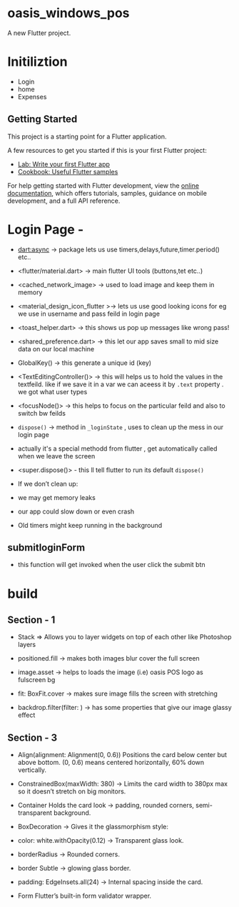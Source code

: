 # oasis_windows_pos

A new Flutter project.

# Initiliztion

- Login
- home
- Expenses

## Getting Started

This project is a starting point for a Flutter application.

A few resources to get you started if this is your first Flutter project:

- [Lab: Write your first Flutter app](https://docs.flutter.dev/get-started/codelab)
- [Cookbook: Useful Flutter samples](https://docs.flutter.dev/cookbook)

For help getting started with Flutter development, view the
[online documentation](https://docs.flutter.dev/), which offers tutorials,
samples, guidance on mobile development, and a full API reference.

# Login Page -

- <dart:async> -> package lets us use timers,delays,future,timer.period() etc..
- <flutter/material.dart> -> main flutter UI tools (buttons,tet etc..)
- <cached_network_image> -> used to load image and keep them in memory
- <material_design_icon_flutter >-> lets us use good looking icons for eg we use in username and pass feild in login page
- <toast_helper.dart> -> this shows us pop up messages like wrong pass!
- <shared_preference.dart> -> this let our app saves small to mid size data on our local machine

- GlobalKey<FormState>() -> this generate a unique id (key)

- <TextEditingController()> -> this will helps us to hold the values in the textfeild.
  like if we save it in a var we can aceess it by `.text` property . we got what user types

- <focusNode()> -> this helps to focus on the particular feild and also to switch bw feilds

- `dispose()` -> method in `_loginState` , uses to clean up the mess in our login page
- actually it's a special methodd from flutter , get automatically called when we leave the screen

- <super.dispose()> - this ll tell flutter to run its default `dispose()`
- If we don’t clean up:

- we may get memory leaks

- our app could slow down or even crash

- Old timers might keep running in the background

## submitloginForm

- this function will get invoked when the user click the submit btn

# build

## Section - 1

- Stack => Allows you to layer widgets on top of each other like Photoshop layers

- positioned.fill -> makes both images blur cover the full screen

- image.asset -> helps to loads the image (i.e) oasis POS logo as fulscreen bg

- fit: BoxFit.cover -> makes sure image fills the screen with stretching

- backdrop.filter(filter: ) -> has some properties that give our image glassy effect

## Section - 3

- Align(alignment: Alignment(0, 0.6)) Positions the card below center but above bottom. (0, 0.6) means centered horizontally, 60% down vertically.

- ConstrainedBox(maxWidth: 380) -> Limits the card width to 380px max so it doesn’t stretch on big monitors.
- Container Holds the card look -> padding, rounded corners, semi-transparent background.
- BoxDecoration -> Gives it the glassmorphism style:

- color: white.withOpacity(0.12) -> Transparent glass look.

- borderRadius -> Rounded corners.

- border Subtle -> glowing glass border.

- padding: EdgeInsets.all(24) -> Internal spacing inside the card.
- Form Flutter’s built-in form validator wrapper.
